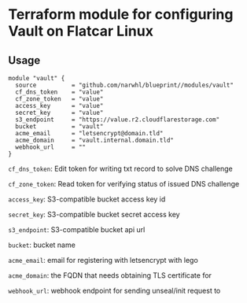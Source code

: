 # Terraform module for configuring Vault on Flatcar Linux

## Usage

```hcl
module "vault" {
  source          = "github.com/narwhl/blueprint//modules/vault"
  cf_dns_token    = "value"
  cf_zone_token   = "value"
  access_key      = "value"
  secret_key      = "value"
  s3_endpoint     = "https://value.r2.cloudflarestorage.com"
  bucket          = "vault"
  acme_email      = "letsencrypt@domain.tld"
  acme_domain     = "vault.internal.domain.tld"
  webhook_url     = ""
}
```

`cf_dns_token`: Edit token for writing txt record to solve DNS challenge

`cf_zone_token`: Read token for verifying status of issued DNS challenge

`access_key`: S3-compatible bucket access key id

`secret_key`: S3-compatible bucket secret access key

`s3_endpoint`: S3-compatible bucket api url

`bucket`: bucket name

`acme_email`: email for registering with letsencrypt with lego

`acme_domain`: the FQDN that needs obtaining TLS certificate for

`webhook_url`: webhook endpoint for sending unseal/init request to
